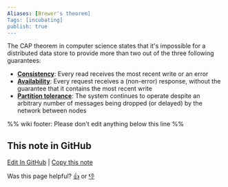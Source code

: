 ```yaml
---
Aliases: [Brewer's theorem]
Tags: [incubating]
publish: true
---
```


The CAP theorem in computer science states that it's impossible for a distributed data store to provide more than two out of the three following guarantees:
- [**Consistency**](https://en.wikipedia.org/wiki/Consistency_model): Every read receives the most recent write or an error
- [**Availability**](https://en.wikipedia.org/wiki/Availability): Every request receives a (non-error) response, without the guarantee that it contains the most recent write
- [**Partition tolerance**](https://en.wikipedia.org/wiki/Network_partition): The system continues to operate despite an arbitrary number of messages being dropped (or delayed) by the network between nodes

%% wiki footer: Please don't edit anything below this line %%

## This note in GitHub

<span class="git-footer">[Edit In GitHub](https://github.dev/data-engineering-community/data-engineering-wiki/blob/main/Concepts/CAP%20Theorem.md "git-hub-edit-note") | [Copy this note](https://raw.githubusercontent.com/data-engineering-community/data-engineering-wiki/main/Concepts/CAP%20Theorem.md "git-hub-copy-note")</span>

<span class="git-footer">Was this page helpful?
[👍](https://tally.so/r/mOaxjk?rating=Yes&url=https://dataengineering.wiki/Concepts/CAP%20Theorem) or [👎](https://tally.so/r/mOaxjk?rating=No&url=https://dataengineering.wiki/Concepts/CAP%20Theorem)</span>
